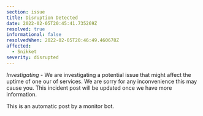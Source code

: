 ```yaml
---
section: issue
title: Disruption Detected
date: 2022-02-05T20:45:41.735269Z
resolved: true
informational: false
resolvedWhen: 2022-02-05T20:46:49.460678Z
affected:
  - Snikket
severity: disrupted
---
```

*Investigating* - We are investigating a potential issue that might affect the uptime of one our of services. We are sorry for any inconvenience this may cause you. This incident post will be updated once we have more information.

This is an automatic post by a monitor bot.
        